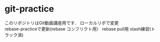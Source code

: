 # git-practice
このリポジトリはGit動画講座用です．
ローカルリポで変更  
rebase-practiceで更新(rebase コンフリクト用）
rebase pull用
stash練習(トラック済)
